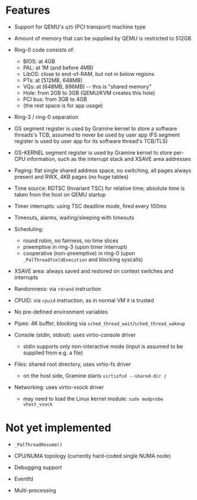 # Features

- Support for QEMU's `q35` (PCI transport) machine type

- Amount of memory that can be supplied by QEMU is restricted to 512GB

- Ring-0 code consists of:
  - BIOS:    at 4GB
  - PAL:     at 1M (and before 4MB)
  - LibOS:   close to end-of-RAM, but not in below regions
  - PTs:     at [512MB, 648MB)
  - VQs:     at [648MB, 896MB) -- this is "shared memory"
  - Hole:    from 2GB to 3GB (QEMU/KVM creates this hole)
  - PCI bus: from 3GB to 4GB
  - (the rest space is for app usage)

- Ring-3 / ring-0 separation

- GS segment register is used by Gramine kernel to store a software threads's
  TCB, assumed to never be used by user app (FS segment register is used by user
  app for its software thread's TCB/TLS)

- GS-KERNEL segment register is used by Gramine kernel to store per-CPU
  information, such as the interrupt stack and XSAVE area addresses

- Paging: flat single shared address space, no switching, all pages always
  present and RWX, 4KB pages (no huge tables)

- Time source: RDTSC (Invariant TSC) for relative time; absolute time is taken
  from the host on QEMU startup

- Timer interrupts: using TSC deadline mode, fired every 100ms

- Timeouts, alarms, waiting/sleeping with timeouts

- Scheduling:
  - round robin, no fairness, no time slices
  - preemptive in ring-3 (upon timer interrupt)
  - cooperative (non-preemptive) in ring-0 (upon `_PalThreadYieldExecution` and
    blocking syscalls)

- XSAVE area: always saved and restored on context switches and interrupts

- Randomness: via `rdrand` instruction

- CPUID: via `cpuid` instruction, as in normal VM it is trusted

- No pre-defined environment variables

- Pipes: 4K buffer, blocking via `sched_thread_wait`/`sched_thread_wakeup`

- Console (stdin, stdout): uses virtio-console driver
  - stdin supports only non-interactive mode (input is assumed to be supplied
    from e.g. a file)

- Files: shared root directory, uses virtio-fs driver
  - on the host side, Gramine starts `virtiofsd --shared-dir /`

- Networking: uses virtio-vsock driver
  - may need to load the Linux kernel module: `sudo modprobe vhost_vsock`

# Not yet implemented

- `_PalThreadResume()`

- CPU/NUMA topology (currently hard-coded single NUMA node)

- Debugging support

- Eventfd

- Multi-processing

